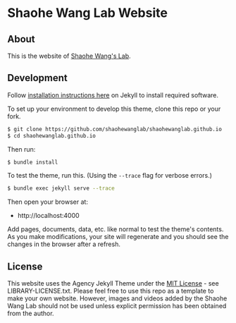 # Shaohe Wang Lab Website

## About

This is the website of [Shaohe Wang's Lab](https://shaohewanglab.github.io).

## Development

Follow [installation instructions here](https://jekyllrb.com/docs/installation/) on Jekyll to install required software.

To set up your environment to develop this theme, clone this repo or your fork.

```sh
$ git clone https://github.com/shaohewanglab/shaohewanglab.github.io
$ cd shaohewanglab.github.io
```

Then run:

```sh
$ bundle install
```

To test the theme, run this. (Using the `--trace` flag for verbose errors.)

```sh
$ bundle exec jekyll serve --trace
```

Then open your browser at:

- http://localhost:4000

Add pages, documents, data, etc. like normal to test the theme's contents. As you make modifications, your site will regenerate and you should see the changes in the browser after a refresh.

## License

This website uses the Agency Jekyll Theme under the [MIT License](https://opensource.org/licenses/MIT) - see LIBRARY-LICENSE.txt.
Please feel free to use this repo as a template to make your own website.
However, images and videos added by the Shaohe Wang Lab should not be used unless explicit permission has been obtained from the author.
